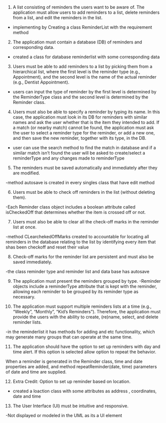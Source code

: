 1. A list consisting of reminders the users want to be aware of. The application must allow
users to add reminders to a list, delete reminders from a list, and edit the reminders in
the list.

- implementing by Creating a class ReminderList with the requirement method 

2. The application must contain a database (DB) of reminders and corresponding data.

- created a class for database reminderlist with some corresponding data

3. Users must be able to add reminders to a list by picking them from a hierarchical list,
where the first level is the reminder type (e.g., Appointment), and the second level is the
name of the actual reminder (e.g., Dentist Appointment).

- users can input the type of reminder by the first level is determined by the ReminderType class 
and the second level is determined by the Reminder class.

4. Users must also be able to specify a reminder by typing its name. In this case, the
application must look in its DB for reminders with similar names and ask the user
whether that is the item they intended to add. If a match (or nearby match) cannot be
found, the application must ask the user to select a reminder type for the reminder, or
add a new one, and then save the new reminder, together with its type, in the DB.

- user can use the search method to find the match in database and if a similar match isn’t found 
the user will be asked to create/select a reminderType and any changes made to reminderType

5. The reminders must be saved automatically and immediately after they are modified.

-method autosave is created in every singles class that have edit method

6. Users must be able to check off reminders in the list (without deleting them).

-Each Reminder class object includes a boolean attribute called isCheckedOff that
  determines whether the item is crossed off or not.

7. Users must also be able to clear all the check-off marks in the reminder list at once.

-method CLearchekedOffMarks created to accountable for locating all reminders in the database 
relating to the list by identifying every item that shas been checkoff and reset their value

8. Check-off marks for the reminder list are persistent and must also be saved immediately.

-the class reminder type and reminder list and data base has autosave 

9. The application must present the reminders grouped by type.
-Reminder objects include a reminderType attribute that is kept with the reminder,
 allowing each reminder to be grouped by its reminder type as necessary.

10. The application must support multiple reminders lists at a time (e.g., “Weekly”, “Monthly”,
“Kid’s Reminders”). Therefore, the application must provide the users with the ability to
create, (re)name, select, and delete reminder lists.

-in the reminderlist it has methods for adding and etc functionality,
 which may generate many groups that can operate at the same time.


11. The application should have the option to set up reminders with day and time alert. If this
option is selected allow option to repeat the behavior.

When a reminder is generated in the Reminder class, time and date properties are added, 
and method repeatReminder(date, time) parameters of date and time are supplied.

12. Extra Credit: Option to set up reminder based on location.

- created a loaction class with some attributes as address , coordinates, date and time

13. The User Interface (UI) must be intuitive and responsive.

-Not displayed or modeled in the UML as its a UI element
